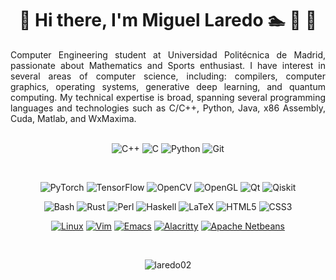 
<h1 align="center">👋 Hi there, I'm Miguel Laredo 🏊 🚴 🏃</h1>

<div align="justify">
Computer Engineering student at Universidad Politécnica de Madrid, passionate about Mathematics and Sports enthusiast. I have interest in several areas of computer science, including: compilers, computer graphics, operating systems, generative deep learning, and quantum computing. My technical expertise is broad, spanning several programming languages and technologies such as C/C++, Python, Java, x86 Assembly, Cuda, Matlab, and WxMaxima.
</div>

<br>

<p align="center">
  <img src="https://i.imgur.com/Ao2P8iG.png" alt="C++">
  <img src="https://i.imgur.com/zINUxVf.png" alt="C">
  <img src="https://github.com/jalbertsr/logo-badge-images/blob/master/img/rsz_python.png?raw=true" alt="Python">
  <img src="https://www.vectorlogo.zone/logos/git-scm/git-scm-icon.svg" alt="Git">
</p>

<br>

<p align="center">
  <img src="https://img.shields.io/badge/PyTorch-%23EE4C2C.svg?style=for-the-badge&logo=PyTorch&logoColor=white" alt="PyTorch">
  <img src="https://img.shields.io/badge/TensorFlow-FF6F00?style=for-the-badge&logo=tensorflow&logoColor=white" alt="TensorFlow">
  <img src="https://img.shields.io/badge/opencv-%23white.svg?style=for-the-badge&logo=opencv&logoColor=white" alt="OpenCV">
  <img src="https://img.shields.io/badge/OpenGL-%23FFFFFF.svg?style=for-the-badge&logo=opengl" alt="OpenGL">
  <img src="https://img.shields.io/badge/Qt-41CD52?style=for-the-badge&logo=qt&logoColor=white" alt="Qt">
  <img src="https://img.shields.io/badge/Qiskit-%236929C4.svg?style=for-the-badge&logo=Qiskit&logoColor=white" alt="Qiskit">
</p>

<p align="center">
  <img src="https://img.shields.io/badge/Shell_Script-121011?style=for-the-badge&logo=gnu-bash&logoColor=white" alt="Bash">
  <img src="https://img.shields.io/badge/Rust-black?style=for-the-badge&logo=rust&logoColor=#E57324" alt="Rust">
  <img src="https://img.shields.io/badge/Perl-39457E?style=for-the-badge&logo=perl&logoColor=white" alt="Perl">
  <img src="https://img.shields.io/badge/Haskell-5D4F85?style=for-the-badge&logo=haskell&logoColor=white" alt="Haskell">
  <img src="https://img.shields.io/badge/latex-%23008080.svg?style=for-the-badge&logo=latex&logoColor=white" alt="LaTeX">
  <img src="https://img.shields.io/badge/html5-%23E34F26.svg?style=for-the-badge&logo=html5&logoColor=white" alt="HTML5">
  <img src="https://img.shields.io/badge/CSS3-1572B6?style=for-the-badge&logo=css3&logoColor=white" alt="CSS3">
</p>

<p align="center">
  <a href="https://www.kernel.org/"><img src="https://img.shields.io/badge/Linux-FCC624?style=for-the-badge&logo=linux&logoColor=black" alt="Linux"></a>
  <a href="https://www.vim.org/"><img src="https://img.shields.io/badge/VIM-%2311AB00.svg?style=for-the-badge&logo=vim&logoColor=white" alt="Vim"></a>
  <a href="https://www.gnu.org/software/emacs/"><img src="https://img.shields.io/badge/Emacs-%237F5AB6.svg?&style=for-the-badge&logo=gnu-emacs&logoColor=white" alt="Emacs"></a>
  <a href="https://alacritty.org/"><img src="https://img.shields.io/badge/alacritty-F46D01?style=for-the-badge&logo=alacritty&logoColor=white" alt="Alacritty"></a>
  <a href="https://netbeans.apache.org/front/main/index.html"><img src="https://img.shields.io/badge/apache%20netbeans-1B6AC6?style=for-the-badge&logo=apache%20netbeans%20IDE&logoColor=white" alt="Apache Netbeans"></a>
</p>

<br>

<p align="center">
<img src="https://github-readme-streak-stats.herokuapp.com/?user=laredo02&" alt="laredo02" />
</p>
